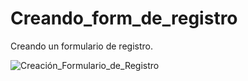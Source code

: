 # Creando_form_de_registro
Creando un formulario de registro.

![Creación_Formulario_de_Registro](https://pbs.twimg.com/media/EAk2Bt2W4AosDhc?format=jpg&name=large)
